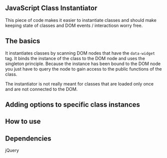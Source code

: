 ## JavaScript Class Instantiator
This piece of code makes it easier to instantiate classes and should make keeping state of classes and DOM events / interactiosn worry free.

## The basics
It instantiates classes by scanning DOM nodes that have the `data-widget` tag.
It binds the instance of the class to the DOM node and uses the singleton principle.
Because the instance has been bound to the DOM node you just have to query the node to gain access to the public functions of the class.

The instantiator is not really meant for classes that are loaded only once and are not connected to the DOM.

## Adding options to specific class instances

## How to use

## Dependencies
jQuery